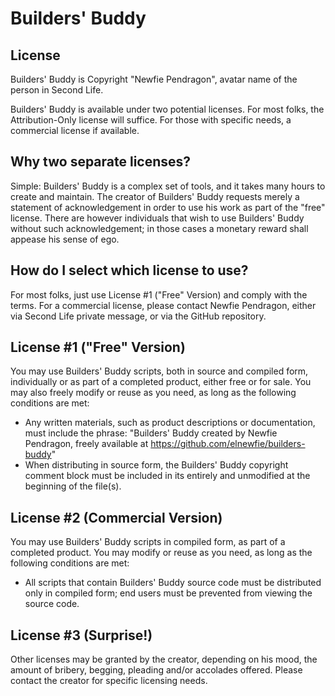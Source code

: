 Builders' Buddy
===============

License
-------
Builders' Buddy is Copyright "Newfie Pendragon", avatar name of the person in Second Life.

Builders' Buddy is available under two potential licenses.  For most folks, the Attribution-Only license will suffice.  For those with specific needs, a
commercial license if available.

Why two separate licenses?
--------------------------
Simple: Builders' Buddy is a complex set of tools, and it takes many hours to create and maintain.  The creator of Builders' Buddy requests merely a statement
of acknowledgement in order to use his work as part of the "free" license.  There are however individuals that wish to use Builders' Buddy without such
acknowledgement; in those cases a monetary reward shall appease his sense of ego.

How do I select which license to use?
-------------------------------------
For most folks, just use License #1 ("Free" Version) and comply with the terms.  For a commercial license, please contact Newfie Pendragon, either via Second Life
private message, or via the GitHub repository.

License #1 ("Free" Version)
---------------------------
You may use Builders' Buddy scripts, both in source and compiled form, individually or as part of a completed product, either free or for sale.  You may also 
freely modify or reuse as you need, as long as the following conditions are met:

*	Any written materials, such as product descriptions or documentation, must include the phrase: "Builders' Buddy created by Newfie Pendragon, freely available at https://github.com/elnewfie/builders-buddy"
*	When distributing in source form, the Builders' Buddy copyright comment block must be included in its entirely and unmodified at the beginning of the file(s).


License #2 (Commercial Version)
-------------------------------
You may use Builders' Buddy scripts in compiled form, as part of a completed product.  You may modify or reuse as you need, as long as the following conditions
are met:

*	All scripts that contain Builders' Buddy source code must be distributed only in compiled form; end users must be prevented from viewing the source code.

License #3 (Surprise!)
----------------------
Other licenses may be granted by the creator, depending on his mood, the amount of bribery, begging, pleading and/or accolades offered.  Please contact the 
creator for specific licensing needs.